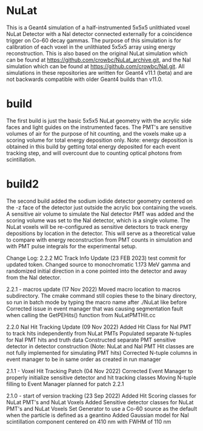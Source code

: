 # NuLat
This is a Geant4 simulation of a half-instrumented 5x5x5 unlithiated voxel NuLat Detector with a NaI detector connected externally for a coincidence trigger on Co-60 decay gammas. The purpose of this simulation is for calibration of each voxel in the unlithiated 5x5x5 array using energy reconstruction. This is also based on the original NuLat simulation which can be found at https://github.com/crowbc/NuLat_archive.git, and the NaI simulation which can be found at https://github.com/crowbc/NaI.git. All simulations in these repositories are written for Geant4 v11.1 (beta) and are not backwards compatible with older Geant4 builds than v11.0.

# build
The first build is just the basic 5x5x5 NuLat geometry with the acrylic side faces and light guides on the instrumented faces. The PMT's are sensitive volumes of air for the purpose of hit counting, and the voxels make up a scoring volume for total energy deposition only. Note: energy deposition is obtained in this build by getting total energy deposited for each event tracking step, and will overcount due to counting optical photons from scintillation.

# build2
The second build added the sodium iodide detector geometry centered on the -z face of the detector just outside the acrylic box containing the voxels. A sensitive air volume to simulate the NaI detector PMT was added and the scoring volume was set to the NaI detector, which is a single volume. The NuLat voxels will be re-configured as sensitive detectors to track energy depositions by location in the detector. This will serve as a theoretical value to compare with energy reconstruction from PMT counts in simulation and with PMT pulse integrals for the experimental setup.

Change Log:
2.2.2 MC Track Info Update (23 FEB 2023)
	test commit for updated token. Changed source to monochromatic 1.173 MeV gamma and randomized initial direction in a cone pointed into the detector and away from the NaI detector.

2.2.1 - macros update (17 Nov 2022)
	Moved macro location to macros subdirectory. The cmake command still copies these to the binary directory, so run in batch mode by typing the macro name after ./NuLat like before
	Corrected issue in event manager that was causing segmentation fault when calling the GetPEHits() function from NuLatPMTHit.cc
	
2.2.0 NaI Hit Tracking Update (09 Nov 2022)
	Added Hit Class for NaI PMT to track hits independently from NuLat PMTs
	Populated separate N-tuples for NaI PMT hits and truth data
	Constructed separate PMT sensitive detector in detector construction (Note: NuLat and NaI PMT Hit classes are not fully implemented for simulating PMT hits)
	Corrected N-tuple columns in event manager to be in same order as created in run manager
	
2.1.1 - Voxel Hit Tracking Patch (04 Nov 2022)
	Corrected Event Manager to properly initialize sensitive detector and hit tracking classes
	Moving N-tuple filling to Event Manager planned for patch 2.2.1
	
2.1.0 - start of version tracking (23 Sep 2022)
	Added Hit Scoring classes for NuLat PMT's and NuLat Voxels
	Added Sensitive detector classes for NuLat PMT's and NuLat Voxels
	Set Generator to use a Co-60 source as the default when the particle is defined as a geantino
	Added Gaussian model for NaI scintillation component centered on 410 nm with FWHM of 110 nm
